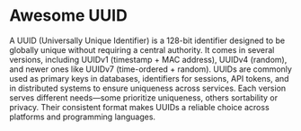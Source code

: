 # Awesome UUID

A UUID (Universally Unique Identifier) is a 128-bit identifier designed to be globally unique without requiring a central authority. It comes in several versions, including UUIDv1 (timestamp + MAC address), UUIDv4 (random), and newer ones like UUIDv7 (time-ordered + random). UUIDs are commonly used as primary keys in databases, identifiers for sessions, API tokens, and in distributed systems to ensure uniqueness across services. Each version serves different needs—some prioritize uniqueness, others sortability or privacy. Their consistent format makes UUIDs a reliable choice across platforms and programming languages.

